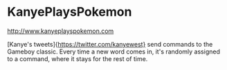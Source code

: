 # KanyePlaysPokemon

http://www.kanyeplayspokemon.com

[Kanye's tweets]{https://twitter.com/kanyewest} send commands to the Gameboy classic. Every time a new word comes in, it's randomly assigned to a command, where it stays for the rest of time.
